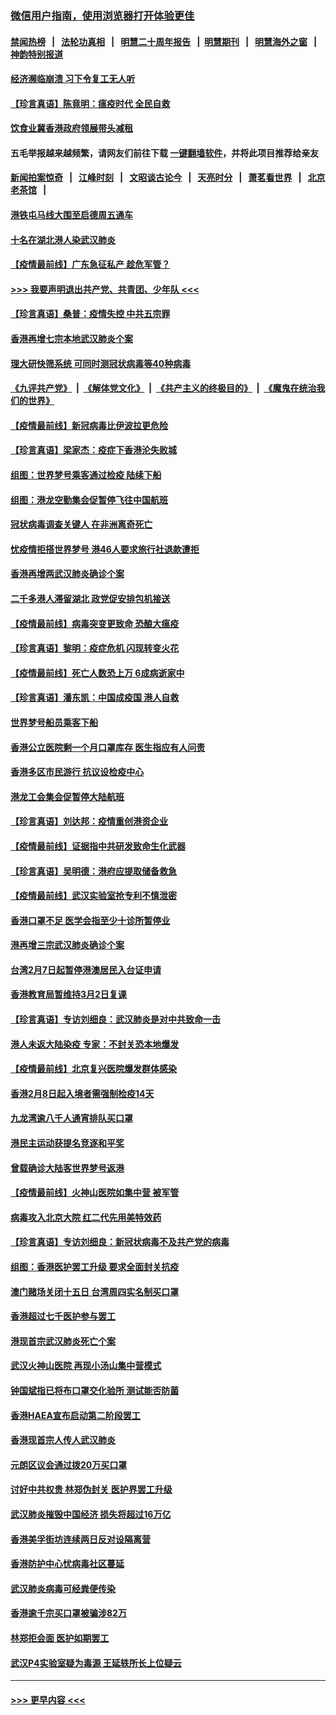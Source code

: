 ### [微信用户指南，使用浏览器打开体验更佳](https://github.com/gfw-breaker/banned-news1/blob/master/indexes/wechat-guide.md?t=0)
#### [禁闻热榜](热点新闻.md?t=0)  &nbsp;&nbsp;|&nbsp;&nbsp; [法轮功真相](https://github.com/gfw-breaker/truth/blob/master/README.md?t=0) &nbsp;&nbsp;|&nbsp;&nbsp; [明慧二十周年报告](https://github.com/gfw-breaker/mh-reports/blob/master/README.md?t=0) &nbsp;&nbsp;|&nbsp;&nbsp;[明慧期刊](https://github.com/gfw-breaker/mh-qikan) &nbsp;&nbsp;|&nbsp;&nbsp; [明慧海外之窗](https://github.com/gfw-breaker/mh-news/blob/master/README.md?t=0) &nbsp;&nbsp;|&nbsp;&nbsp; [神韵特别报道](https://github.com/gfw-breaker/mh-news/blob/master/shenyun.md?t=0)
#### [经济濒临崩溃 习下令复工无人听](../pages/nsc415/n11867269.md?t=02140702) 
#### [【珍言真语】陈竟明：瘟疫时代 全民自救](../pages/nsc415/n11866765.md?t=02140702) 
#### [饮食业冀香港政府领展带头减租](../pages/nsc415/n11864876.md?t=02140702) 
#### 五毛举报越来越频繁，请网友们前往下载 [一键翻墙软件](https://github.com/gfw-breaker/ssr-accounts)，并将此项目推荐给亲友
#### [新闻拍案惊奇](https://github.com/gfw-breaker/banned-news1/blob/master/pages/link4.md) &nbsp;&nbsp;|&nbsp;&nbsp; [江峰时刻](https://github.com/gfw-breaker/banned-news1/blob/master/pages/link4.md) &nbsp;&nbsp;|&nbsp;&nbsp; [文昭谈古论今](https://github.com/gfw-breaker/banned-news1/blob/master/pages/link4.md) &nbsp;&nbsp;|&nbsp;&nbsp; [天亮时分](https://github.com/gfw-breaker/banned-news1/blob/master/pages/link4.md) &nbsp;&nbsp;|&nbsp;&nbsp; [萧茗看世界](https://github.com/gfw-breaker/banned-news1/blob/master/pages/link4.md) &nbsp;&nbsp;|&nbsp;&nbsp; [北京老茶馆](https://github.com/gfw-breaker/banned-news1/blob/master/pages/link4.md) &nbsp;&nbsp;|&nbsp;&nbsp; 
#### [港铁屯马线大围至启德周五通车](../pages/nsc415/n11864842.md?t=02140702) 
#### [十名在湖北港人染武汉肺炎](../pages/nsc415/n11864807.md?t=02140702) 
#### [【疫情最前线】广东急征私产 趁危军管？](../pages/nsc415/n11864205.md?t=02140702) 
#### [>>> 我要声明退出共产党、共青团、少年队 <<<](https://github.com/begood0513/goodnews/blob/master/quit/letter.md) 
#### [【珍言真语】桑普：疫情失控 中共五宗罪](../pages/nsc415/n11864157.md?t=02140702) 
#### [香港再增七宗本地武汉肺炎个案](../pages/nsc415/n11862405.md?t=02140702) 
#### [理大研快筛系统 可同时测冠状病毒等40种病毒](../pages/nsc415/n11862376.md?t=02140702) 
#### [《九评共产党》](https://github.com/begood0513/9ping.md/blob/master/README.md) &nbsp;|&nbsp; [《解体党文化》](../../../../jtdwh.md/blob/master/README.md)  &nbsp;|&nbsp; [《共产主义的终极目的》](../../../../gczydzjmd.md/blob/master/README.md) &nbsp;|&nbsp; [《魔鬼在统治我们的世界》](../../../../mgztzwmdsj.md/blob/master/README.md) 
#### [【疫情最前线】新冠病毒比伊波拉更危险](../pages/nsc415/n11862199.md?t=02140702) 
#### [【珍言真语】梁家杰：疫症下香港沦失败城](../pages/nsc415/n11861588.md?t=02140702) 
#### [组图：世界梦号乘客通过检疫 陆续下船](../pages/nsc415/n11858302.md?t=02140702) 
#### [组图：港龙空勤集会促暂停飞往中国航班](../pages/nsc415/n11858190.md?t=02140702) 
#### [冠状病毒调查关键人 在非洲离奇死亡](../pages/nsc415/n11859798.md?t=02140702) 
#### [忧疫情拒搭世界梦号 港46人要求旅行社退款遭拒](../pages/nsc415/n11859849.md?t=02140702) 
#### [香港再增两武汉肺炎确诊个案](../pages/nsc415/n11859833.md?t=02140702) 
#### [二千多港人滞留湖北 政党促安排包机接送](../pages/nsc415/n11859831.md?t=02140702) 
#### [【疫情最前线】病毒突变更致命 恐酿大瘟疫](../pages/nsc415/n11859604.md?t=02140702) 
#### [【珍言真语】黎明：疫症危机 闪现转变火花](../pages/nsc415/n11859199.md?t=02140702) 
#### [【疫情最前线】死亡人数恐上万 6成病逝家中](../pages/nsc415/n11856687.md?t=02140702) 
#### [【珍言真语】潘东凯：中国成疫国 港人自救](../pages/nsc415/n11856962.md?t=02140702) 
#### [世界梦号船员乘客下船](../pages/nsc415/n11856883.md?t=02140702) 
#### [香港公立医院剩一个月口罩库存 医生指应有人问责](../pages/nsc415/n11856875.md?t=02140702) 
#### [香港多区市民游行 抗议设检疫中心](../pages/nsc415/n11856866.md?t=02140702) 
#### [港龙工会集会促暂停大陆航班](../pages/nsc415/n11856840.md?t=02140702) 
#### [【珍言真语】刘达邦：疫情重创港资企业](../pages/nsc415/n11854274.md?t=02140702) 
#### [【疫情最前线】证据指中共研发致命生化武器](../pages/nsc415/n11853087.md?t=02140702) 
#### [【珍言真语】吴明德：港府应提取储备救急](../pages/nsc415/n11852734.md?t=02140702) 
#### [【疫情最前线】武汉实验室抢专利不慎泄密](../pages/nsc415/n11850310.md?t=02140702) 
#### [香港口罩不足 医学会指至少十诊所暂停业](../pages/nsc415/n11850301.md?t=02140702) 
#### [港再增三宗武汉肺炎确诊个案](../pages/nsc415/n11850328.md?t=02140702) 
#### [台湾2月7日起暂停港澳居民入台证申请](../pages/nsc415/n11850304.md?t=02140702) 
#### [香港教育局暂维持3月2日复课](../pages/nsc415/n11850260.md?t=02140702) 
#### [【珍言真语】专访刘细良：武汉肺炎是对中共致命一击](../pages/nsc415/n11849934.md?t=02140702) 
#### [港人未返大陆染疫 专家：不封关恐本地爆发](../pages/nsc415/n11848021.md?t=02140702) 
#### [【疫情最前线】北京复兴医院爆发群体感染](../pages/nsc415/n11847626.md?t=02140702) 
#### [香港2月8日起入境者需强制检疫14天](../pages/nsc415/n11847658.md?t=02140702) 
#### [九龙湾逾八千人通宵排队买口罩](../pages/nsc415/n11847647.md?t=02140702) 
#### [港民主运动获提名竞逐和平奖](../pages/nsc415/n11847633.md?t=02140702) 
#### [曾载确诊大陆客世界梦号返港](../pages/nsc415/n11847608.md?t=02140702) 
#### [【疫情最前线】火神山医院如集中营 被军管](../pages/nsc415/n11847524.md?t=02140702) 
#### [病毒攻入北京大院 红二代先用美特效药](../pages/nsc415/n11847427.md?t=02140702) 
#### [【珍言真语】专访刘细良：新冠状病毒不及共产党的病毒](../pages/nsc415/n11847164.md?t=02140702) 
#### [组图：香港医护罢工升级 要求全面封关抗疫](../pages/nsc415/n11844107.md?t=02140702) 
#### [澳门赌场关闭十五日 台湾周四实名制买口罩](../pages/nsc415/n11845083.md?t=02140702) 
#### [香港超过七千医护参与罢工](../pages/nsc415/n11845051.md?t=02140702) 
#### [港现首宗武汉肺炎死亡个案](../pages/nsc415/n11844998.md?t=02140702) 
#### [武汉火神山医院 再现小汤山集中营模式](../pages/nsc415/n11844763.md?t=02140702) 
#### [钟国斌指已将布口罩交化验所 测试能否防菌](../pages/nsc415/n11842783.md?t=02140702) 
#### [香港HAEA宣布启动第二阶段罢工](../pages/nsc415/n11842723.md?t=02140702) 
#### [香港现首宗人传人武汉肺炎](../pages/nsc415/n11842766.md?t=02140702) 
#### [元朗区议会通过拨20万买口罩](../pages/nsc415/n11842754.md?t=02140702) 
#### [讨好中共权贵 林郑伪封关 医护界罢工升级](../pages/nsc415/n11842359.md?t=02140702) 
#### [武汉肺炎摧毁中国经济 损失将超过16万亿](../pages/nsc415/n11839723.md?t=02140702) 
#### [香港美孚街坊连续两日反对设隔离营](../pages/nsc415/n11839962.md?t=02140702) 
#### [香港防护中心忧病毒社区蔓延](../pages/nsc415/n11839933.md?t=02140702) 
#### [武汉肺炎病毒可经粪便传染](../pages/nsc415/n11839939.md?t=02140702) 
#### [香港逾千宗买口罩被骗涉82万](../pages/nsc415/n11839914.md?t=02140702) 
#### [林郑拒会面 医护如期罢工](../pages/nsc415/n11839892.md?t=02140702) 
#### [武汉P4实验室疑为毒源 王延轶所长上位疑云](../pages/nsc415/n11835543.md?t=02140702) 

----
#### [ >>> 更早内容 <<< ](../indexes/nsc415-earlier.md)
